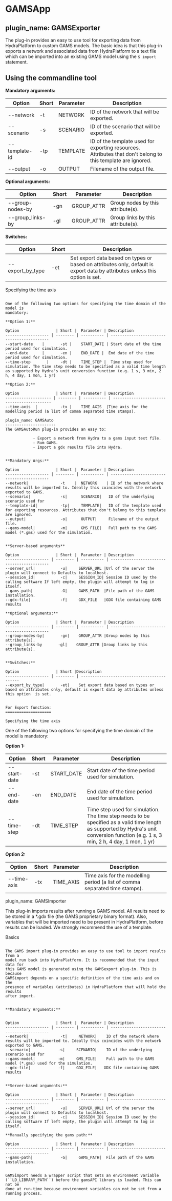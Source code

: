# GAMSApp

plugin_name: GAMSExporter
--------------------------
The plug-in provides an easy to use tool for exporting data from
HydraPlatform to custom GAMS models. The basic idea is that this plug-in
exports a network and associated data from HydraPlatform to a text file which
can be imported into an existing GAMS model using the ``$ import`` statement.

Using the commandline tool
--------------------------


**Mandatory arguments:**


Option                | Short |  Parameter | Description
-------------------- | -------- | ---------- | -------------------------------------------
--network     |         -t    |  NETWORK  |  ID of the network that will be exported.
--scenario      |       -s   |   SCENARIO    |ID of the scenario that will be exported.
--template-id    |      -tp   |  TEMPLATE   |ID of the template used for exporting resources. Attributes that don't belong to this template are ignored.
--output        |       -o   |   OUTPUT |    Filename of the output file.

**Optional arguments:**

Option                | Short |  Parameter | Description
-------------------- | -------- | ---------- | -------------------------------------------
--group-nodes-by    |   -gn   |  GROUP_ATTR | Group nodes by this attribute(s).
--group_links-by    |   -gl  |   GROUP_ATTR | Group links by this attribute(s).


**Switches:**

Option                | Short |   Description
-------------------- | ---------- | -------------------------------------------
--export_by_type    |   -et   | Set export data based on types or based  on attributes only, default is export data by attributes unless this option is set.



Specifying the time axis
~~~~~~~~~~~~~~~~~~~~~~~~

One of the following two options for specifying the time domain of the model is
mandatory:

**Option 1:**

Option                | Short |  Parameter | Description
------------------- | -------- | ---------- | -------------------------------------------
--start-date    |       -st |    START_DATE | Start date of the time period used for simulation.
--end-date      |       -en |    END_DATE |  End date of the time period used for simulation.
--time-step       |     -dt |    TIME_STEP |  Time step used for simulation. The time step needs to be specified as a valid time length as supported by Hydra's unit conversion function (e.g. 1 s, 3 min, 2 h, 4 day, 1 mon, 1 yr)

**Option 2:**

Option                | Short |  Parameter | Description
-------------------- | -------- | ---------- | -------------------------------------------
--time-axis  |          -tx |    TIME_AXIS  |Time axis for the modelling period (a list of comma separated time stamps).

plugin_name: GAMSAuto
----------------------
The GAMSAutoRun plug-in provides an easy to:

            - Export a network from Hydra to a gams input text file.
            - Rum GAMS.
            - Import a gdx results file into Hydra.


**Mandatory Args:**

Option                | Short |  Parameter | Description
------------------- | -------- | ---------- | -------------------------------------------
--network|              -t    |  NETWORK    | ID of the network where results will be imported to. Ideally this coincides with the network exported to GAMS.
--scenario|             -s|      SCENARIO|   ID of the underlying scenario used for
--template-id|          -tp|     TEMPLATE|   ID of the template used for exporting resources. Attributes that don't belong to this template are ignored.
--output|               -o|      OUTPUT|     Filename of the output file.
--gams-model|           -m|      GMS_FILE|   Full path to the GAMS model (*.gms) used for the simulation.


**Server-based arguments**

Option                | Short |  Parameter | Description
------------------- | -------- | ---------- | -------------------------------------------
--server_url|           -u|     SERVER_URL |Url of the server the plugin will connect to Defaults to localhost.
--session_id|           -c|     SESSION_ID| Session ID used by the calling software If left empty, the plugin will attempt to log in itself.
--gams-path|            -G|     GAMS_PATH  |File path of the GAMS installation.
--gdx-file|             -f|     GDX_FILE   |GDX file containing GAMS results

**Optional arguments:**

Option                | Short |  Parameter | Description
------------------- | -------- | ---------- | -------------------------------------------
--group-nodes-by|       -gn|    GROUP_ATTR |Group nodes by this attribute(s).
--group_links-by       -gl|    GROUP_ATTR |Group links by this attribute(s).


**Switches:**

Option                | Short |Description
------------------- | -------- | -------------------------------------------
--export_by_type|       -et|    Set export data based on types or based on attributes only, default is export data by attributes unless this option  is set.


For Export function:
====================

Specifying the time axis
~~~~~~~~~~~~~~~~~~~~~~~~

One of the following two options for specifying the time domain of the model is
mandatory:

**Option 1:**

Option                | Short |  Parameter | Description
------------------- | -------- | ---------- | -------------------------------------------
--start-date|           -st|    START_DATE|  Start date of the time period used for simulation.
--end-date|             -en|    END_DATE|    End date of the time period used for simulation.
--time-step|            -dt|    TIME_STEP|   Time step used for simulation. The time step needs to be specified as a valid time length as supported by Hydra's unit conversion function (e.g. 1 s, 3 min, 2 h, 4 day, 1 mon, 1 yr)


**Option 2:**

Option                | Short |  Parameter | Description
------------------- | -------- | ---------- | -------------------------------------------
--time-axis|             -tx|    TIME_AXIS|  Time axis for the modelling period (a list of comma separated time stamps).
 

plugin_name: GAMSImporter	          

This plug-in imports results after running a GAMS model. All results need to
be stored in a *.gdx file (the GAMS proprietary binary format). Also, variables
that will be imported need to be present in HydraPlatform, before results can
be loaded. We strongly recommend the use of a template.

Basics
~~~~~~

The GAMS import plug-in provides an easy to use tool to import results from a
model run back into HydraPlatform. It is recommended that the input data for
this GAMS model is generated using the GAMSexport plug-in. This is because
GAMSimport depends on a specific definition of the time axis and on the
presence of variables (attributes) in HydraPlatform that will hold the results
after import.


**Mandatory Arguments:**


Option                | Short |  Parameter | Description
------------------- | -------- | ---------- | -------------------------------------------
--network|              -t|     NETWORK|    ID of the network where results will be imported to. Ideally this coincides with the network exported to GAMS.
--scenario|            -s|     SCENARIO|    ID of the underlying scenario used for
--gams-model|          -m|     GMS_FILE|    Full path to the GAMS model (*.gms) used for the simulation.
--gdx-file|            -f|     GDX_FILE|   GDX file containing GAMS results


**Server-based arguments:**

Option                | Short |  Parameter | Description
------------------- | -------- | ---------- | -------------------------------------------
--server_url|           -u|     SERVER_URL| Url of the server the plugin will connect to Defaults to localhost.
--session_id|           -c|     SESSION_ID| Session ID used by the calling software If left empty, the plugin will attempt to log in itself.

**Manually specifying the gams path:**

Option                | Short |  Parameter | Description
------------------- | -------- | ---------- | -------------------------------------------
--gams-path|            -G|     GAMS_PATH|  File path of the GAMS installation.


GAMSimport needs a wrapper script that sets an environment variable
(``LD_LIBRARY_PATH``) before the gamsAPI library is loaded. This can not be
done at run-time because environment variables can not be set from a
running process.
